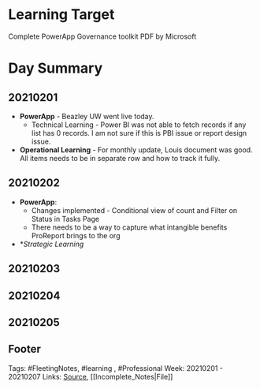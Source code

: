 # Learning Target
Complete PowerApp Governance toolkit PDF by Microsoft

# Day Summary
## 20210201
- **PowerApp** - Beazley UW went live today. 
	- Technical Learning - Power BI was not able to fetch records if any list has 0 records. I am not sure if this is PBI issue or report design issue.
- **Operational Learning** - For monthly update, Louis document was good. All items needs to be  in separate row and how to track it fully.

## 20210202
- **PowerApp**:
	- Changes implemented - Conditional view of count and Filter on Status in Tasks Page
	- There needs to be a way to capture what intangible benefits ProReport brings to the org
- **Strategic Learning*


## 20210203

## 20210204

## 20210205


## Footer

Tags: #FleetingNotes, #learning , #Professional
Week: 20210201 - 20210207
Links: 
[Source](template.md), [[Incomplete_Notes|File]]

<!--
Comment - 
-->
<!--stackedit_data:
eyJoaXN0b3J5IjpbLTg1NzAwMDQyOCwtNTgyMjAxNDQ0LDE1Nz
A2NTYyMTddfQ==
-->